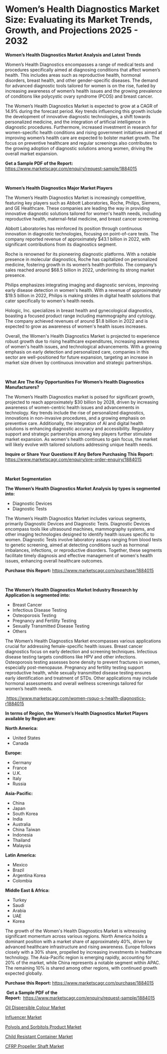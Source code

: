 <p><h1>Women’s Health Diagnostics Market Size: Evaluating its Market Trends, Growth, and Projections 2025 - 2032</h1></p><p><strong>Women’s Health Diagnostics Market Analysis and Latest Trends</strong></p>
<p><p>Women’s Health Diagnostics encompasses a range of medical tests and procedures specifically aimed at diagnosing conditions that affect women’s health. This includes areas such as reproductive health, hormonal disorders, breast health, and other gender-specific diseases. The demand for advanced diagnostic tools tailored for women is on the rise, fueled by increasing awareness of women’s health issues and the growing prevalence of conditions like polycystic ovary syndrome (PCOS) and breast cancer.</p><p>The Women’s Health Diagnostics Market is expected to grow at a CAGR of 14.9% during the forecast period. Key trends influencing this growth include the development of innovative diagnostic technologies, a shift towards personalized medicine, and the integration of artificial intelligence in diagnostic procedures. Furthermore, increased investment in research for women-specific health conditions and rising government initiatives aimed at improving women’s health care are expected to bolster market growth. The focus on preventive healthcare and regular screenings also contributes to the growing adoption of diagnostic solutions among women, driving the overall market expansion.</p></p>
<p><strong>Get a Sample PDF of the Report:&nbsp;</strong> <a href="https://www.marketscagr.com/enquiry/request-sample/1884015?utm_campaign=2012&utm_medium=2&utm_source=Github&utm_content=ia&utm_term=28032025&utm_id=womens-health-diagnostics">https://www.marketscagr.com/enquiry/request-sample/1884015</a></p>
<p>&nbsp;</p>
<p><strong>Women’s Health Diagnostics Major Market Players</strong></p>
<p><p>The Women’s Health Diagnostics Market is increasingly competitive, featuring key players such as Abbott Laboratories, Roche, Philips, Siemens, and GE Healthcare. These companies are leading the way in providing innovative diagnostic solutions tailored for women's health needs, including reproductive health, maternal-fetal medicine, and breast cancer screening.</p><p>Abbott Laboratories has reinforced its position through continuous innovation in diagnostic technologies, focusing on point-of-care tests. The company reported revenue of approximately $43.1 billion in 2022, with significant contributions from its diagnostics segment.</p><p>Roche is renowned for its pioneering diagnostic platforms. With a notable presence in molecular diagnostics, Roche has capitalized on personalized medicine, fostering growth in its women’s health portfolio. The company’s sales reached around $68.5 billion in 2022, underlining its strong market presence.</p><p>Philips emphasizes integrating imaging and diagnostic services, improving early disease detection in women's health. With a revenue of approximately $19.5 billion in 2022, Philips is making strides in digital health solutions that cater specifically to women's health needs.</p><p>Hologic, Inc. specializes in breast health and gynecological diagnostics, boasting a focused product range including mammography and cytology. The company achieved revenues of around $1.8 billion in 2022 and is expected to grow as awareness of women's health issues increases.</p><p>Overall, the Women's Health Diagnostics Market is projected to experience robust growth due to rising healthcare expenditures, increasing awareness of women's health issues, and technological advancements. With a growing emphasis on early detection and personalized care, companies in this sector are well-positioned for future expansion, targeting an increase in market size driven by continuous innovation and strategic partnerships.</p></p>
<p>&nbsp;</p>
<p><strong>What Are The Key Opportunities For Women’s Health Diagnostics Manufacturers?</strong></p>
<p><p>The Women’s Health Diagnostics market is poised for significant growth, projected to reach approximately $30 billion by 2028, driven by increasing awareness of women-centric health issues and advancements in technology. Key trends include the rise of personalized diagnostics, innovations in non-invasive procedures, and a growing emphasis on preventive care. Additionally, the integration of AI and digital health solutions is enhancing diagnostic accuracy and accessibility. Regulatory support and strategic partnerships among key players further stimulate market expansion. As women's health continues to gain focus, the market will likely evolve with tailored solutions addressing unique health needs.</p></p>
<p><strong>Inquire or Share Your Questions If Any Before Purchasing This Report:</strong> <a href="https://www.marketscagr.com/enquiry/pre-order-enquiry/1884015?utm_campaign=2012&utm_medium=2&utm_source=Github&utm_content=ia&utm_term=28032025&utm_id=womens-health-diagnostics">https://www.marketscagr.com/enquiry/pre-order-enquiry/1884015</a></p>
<p>&nbsp;</p>
<p><strong>Market Segmentation</strong></p>
<p><strong>The Women’s Health Diagnostics Market Analysis by types is segmented into:</strong></p>
<p><ul><li>Diagnostic Devices</li><li>Diagnostic Tests</li></ul></p>
<p><p>The Women’s Health Diagnostics Market includes various segments, primarily Diagnostic Devices and Diagnostic Tests. Diagnostic Devices encompass tools like ultrasound machines, mammography systems, and other imaging technologies designed to identify health issues specific to women. Diagnostic Tests involve laboratory assays ranging from blood tests to genetic screening, aimed at detecting conditions such as hormonal imbalances, infections, or reproductive disorders. Together, these segments facilitate timely diagnosis and effective management of women's health issues, enhancing overall healthcare outcomes.</p></p>
<p><strong>Purchase this Report:&nbsp;</strong><a href="https://www.marketscagr.com/purchase/1884015?utm_campaign=2012&utm_medium=2&utm_source=Github&utm_content=ia&utm_term=28032025&utm_id=womens-health-diagnostics">https://www.marketscagr.com/purchase/1884015</a></p>
<p>&nbsp;</p>
<p><strong>The Women’s Health Diagnostics Market Industry Research by Application is segmented into:</strong></p>
<p><ul><li>Breast Cancer</li><li>Infectious Disease Testing</li><li>Osteoporosis Testing</li><li>Pregnancy and Fertility Testing</li><li>Sexually Transmitted Disease Testing</li><li>Others</li></ul></p>
<p><p>The Women’s Health Diagnostics Market encompasses various applications crucial for addressing female-specific health issues. Breast cancer diagnostics focus on early detection and screening techniques. Infectious disease testing targets conditions like HPV and other infections. Osteoporosis testing assesses bone density to prevent fractures in women, especially post-menopause. Pregnancy and fertility testing support reproductive health, while sexually transmitted disease testing ensures early identification and treatment of STDs. Other applications may include hormonal assessments and overall wellness screenings tailored for women’s health needs.</p></p>
<p><a href="https://www.marketscagr.com/women-rsquo-s-health-diagnostics-r1884015?utm_campaign=2012&utm_medium=2&utm_source=Github&utm_content=ia&utm_term=28032025&utm_id=womens-health-diagnostics">&nbsp;https://www.marketscagr.com/women-rsquo-s-health-diagnostics-r1884015</a></p>
<p><strong>In terms of Region, the Women’s Health Diagnostics Market Players available by Region are:</strong></p>
<p>
    <p> <strong> North America: </strong>
        <ul>
            <li>United States</li>
            <li>Canada</li>
        </ul>
        </p> 
    <p> <strong> Europe: </strong>
        <ul>
            <li>Germany</li>
            <li>France</li>
            <li>U.K.</li>
            <li>Italy</li>
            <li>Russia</li>
        </ul>
        </p> 
    <p> <strong> Asia-Pacific: </strong>
        <ul>
            <li>China</li>
            <li>Japan</li>
            <li>South Korea</li>
            <li>India</li>
            <li>Australia</li>
            <li>China Taiwan</li>
            <li>Indonesia</li>
            <li>Thailand</li>
            <li>Malaysia</li>
        </ul>
        </p> 
    <p> <strong> Latin America: </strong>
        <ul>
            <li>Mexico</li>
            <li>Brazil</li>
            <li>Argentina Korea</li>
            <li>Colombia</li>
        </ul>
        </p> 
    <p> <strong> Middle East & Africa: </strong>
        <ul>
            <li>Turkey</li>
            <li>Saudi</li>
            <li>Arabia</li>
            <li>UAE</li>
            <li>Korea</li>
        </ul>
    </p>
    </p>
<p><p>The growth of the Women's Health Diagnostics Market is witnessing significant momentum across various regions. North America holds a dominant position with a market share of approximately 40%, driven by advanced healthcare infrastructure and rising awareness. Europe follows closely with a 30% share, propelled by increasing investments in healthcare technology. The Asia-Pacific region is emerging rapidly, accounting for 20% of the market, while China represents a notable segment within APAC. The remaining 10% is shared among other regions, with continued growth expected globally.</p></p>
<p><strong>Purchase this Report: </strong><a href="https://www.marketscagr.com/purchase/1884015?utm_campaign=2012&utm_medium=2&utm_source=Github&utm_content=ia&utm_term=28032025&utm_id=womens-health-diagnostics">https://www.marketscagr.com/purchase/1884015</a></p>
<p>&nbsp;<strong>Get a Sample PDF of the Report:&nbsp;&nbsp;</strong><a href="https://www.marketscagr.com/enquiry/request-sample/1884015?utm_campaign=2012&utm_medium=2&utm_source=Github&utm_content=ia&utm_term=28032025&utm_id=womens-health-diagnostics">https://www.marketscagr.com/enquiry/request-sample/1884015</a></p>
<p><strong></strong></p>
<p><p><a href="https://github.com/fettycahow90/Market-Research-Report-List-1/blob/main/oil-dispersible-colour-market.md?utm_campaign=2012&utm_medium=2&utm_source=Github&utm_content=ia&utm_term=28032025&utm_id=womens-health-diagnostics">Oil Dispersible Colour Market</a></p><p><a href="https://github.com/zahrigayda1h/Market-Research-Report-List-1/blob/main/influencer-market.md?utm_campaign=2012&utm_medium=2&utm_source=Github&utm_content=ia&utm_term=28032025&utm_id=womens-health-diagnostics">Influencer Market</a></p><p><a href="https://github.com/agemakisel4b/Market-Research-Report-List-1/blob/main/polyols-and-sorbitols-product-market.md?utm_campaign=2012&utm_medium=2&utm_source=Github&utm_content=ia&utm_term=28032025&utm_id=womens-health-diagnostics">Polyols and Sorbitols Product Market</a></p><p><a href="https://github.com/piskofraisel/Market-Research-Report-List-1/blob/main/child-resistant-container-market.md?utm_campaign=2012&utm_medium=2&utm_source=Github&utm_content=ia&utm_term=28032025&utm_id=womens-health-diagnostics">Child Resistant Container Market</a></p><p><a href="https://github.com/grimssummouc/Market-Research-Report-List-1/blob/main/cfrp-propeller-shaft-market.md?utm_campaign=2012&utm_medium=2&utm_source=Github&utm_content=ia&utm_term=28032025&utm_id=womens-health-diagnostics">CFRP Propeller Shaft Market</a></p></p>